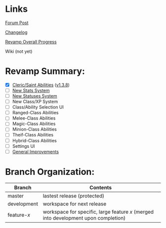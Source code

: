 # Links

[Forum Post](https://forums.terraria.org/index.php?threads/experience-and-classes.53048/)

[Changelog](../master/description.txt)

[Revamp Overall Progress](../../projects/1)

Wiki (not yet)

# Revamp Summary:
- [x] [Cleric/Saint Abilities](../../milestone/3) ([v1.3.8](../../releases/tag/v1.3.8))
- [ ] [New Stats System](../../milestone/1)
- [ ] [New Statuses System](../../milestone/4)
- [ ] New Class/XP System
- [ ] Class/Ability Selection UI
- [ ] Ranged-Class Abilities
- [ ] Melee-Class Abilities
- [ ] Magic-Class Abilities
- [ ] Minion-Class Abilities
- [ ] Theif-Class Abilities
- [ ] Hybrid-Class Abilities
- [ ] Settings UI
- [ ] [General Improvements](../../milestone/2)

# Branch Organization:
| Branch | Contents |
| ------ | ----------- |
| master | lastest release (protected) |
| development | workspace for next release |
| feature-*x* | workspace for specific, large feature *x* (merged into development upon completion) |
